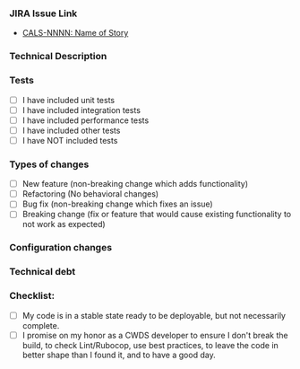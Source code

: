 ### JIRA Issue Link
- [CALS-NNNN: Name of Story](https://osi-cwds.atlassian.net/browse/CALS-NNNN)

### Technical Description
<!---Provide a technical description with context for those that don't know what this pull request is about.-->

### Tests
- [ ] I have included unit tests 
- [ ] I have included integration tests 
- [ ] I have included performance tests 
- [ ] I have included other tests 
- [ ] I have NOT included tests 
<!---Please indicate why tests were not added.-->

### Types of changes
<!---What types of changes does your code introduce? Put an `x` in all the boxes that apply:-->
- [ ] New feature (non-breaking change which adds functionality)
- [ ] Refactoring (No behavioral changes)
- [ ] Bug fix (non-breaking change which fixes an issue)
- [ ] Breaking change (fix or feature that would cause existing functionality to not work as expected)

### Configuration changes
<!---Please list all new configuration parameters introduced by this pull request and describe meaning.-->
<!---Describe impact on automated deployment if any. Put N/A if not applicable.-->

### Technical debt
<!---If this pull request introduces some technical debt, please describe details and reference JIRA issues created to address this technical debt. Put N/A if not applicable.-->

### Checklist:
<!---Go over all the following points, and put an `x` in all the boxes that apply.-->
<!---If you're unsure about any of these, don't hesitate to ask.-->
- [ ] My code is in a stable state ready to be deployable, but not necessarily complete.
- [ ] I promise on my honor as a CWDS developer to ensure I don't break the build, to check Lint/Rubocop, use best practices, to leave the code in better shape than I found it, and to have a good day.
